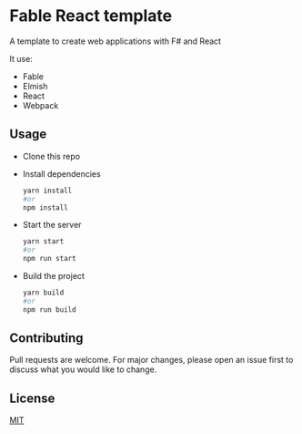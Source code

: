 # Fable React template

A template to create web applications with F# and React

It use:
  - Fable
  - Elmish
  - React
  - Webpack

## Usage

- Clone this repo

- Install dependencies
    ```bash
    yarn install
    #or
    npm install
    ```
- Start the server
    ```bash
    yarn start
    #or
    npm run start
    ```
- Build the project
    ```bash
    yarn build
    #or
    npm run build
    ```

## Contributing
Pull requests are welcome. For major changes, please open an issue first to discuss what you would like to change.

## License
[MIT](https://choosealicense.com/licenses/mit/)